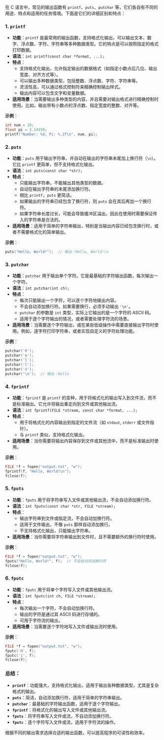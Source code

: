在 C 语言中，常见的输出函数有 `printf`、`puts`、`putchar` 等，它们各自有不同的用途、特点和适用的任务情境。下面是它们的详细区别和特点：

### 1. `printf`
- **功能**：`printf` 是最常用的输出函数，支持格式化输出，可以输出文本、数字、浮点数、字符、字符串等多种数据类型。它的特点是可以按照指定的格式打印数据。
- **语法**：`int printf(const char *format, ...);`
- **特点**：
  - 支持格式化输出，允许指定输出的数据格式（如指定小数点后几位、输出宽度、对齐方式等）。
  - 可以输出多种数据类型，包括整数、浮点数、字符、字符串等。
  - 灵活性高，可以通过格式控制符来精确控制输出样式。
  - 输出内容可以包含文字和变量数据。
- **适用场景**：当需要输出多种类型的内容，并且需要对输出格式进行精确控制时使用。比如，输出带有小数点的浮点数、指定宽度的整数、对齐等。

**示例**：
```c
int num = 10;
float pi = 3.14159;
printf("Number: %d, Pi: %.2f\n", num, pi);
```

### 2. `puts`
- **功能**：`puts` 用于输出字符串，并自动在输出的字符串末尾加上换行符（`\n`）。它比 `printf` 更简单，但不支持格式化输出。
- **语法**：`int puts(const char *str);`
- **特点**：
  - 只能输出字符串，不能输出其他类型的数据。
  - 自动在输出字符串的末尾添加换行符。
  - 相比 `printf`，`puts` 更简洁。
  - 如果输出的字符串已经包含了换行符，则 `puts` 会在其后再加一个换行符。
  - 如果字符串长度过长，可能会导致缓冲区溢出，因此在使用时需要保证传入的字符串是合法的。
- **适用场景**：适用于简单的字符串输出，特别是当输出内容已经包含换行时，或者不需要格式化的简单输出。

**示例**：
```c
puts("Hello, World!");  // 输出：Hello, World!\n
```

### 3. `putchar`
- **功能**：`putchar` 用于输出单个字符。它是最基础的字符输出函数，每次输出一个字符。
- **语法**：`int putchar(int ch);`
- **特点**：
  - 每次只能输出一个字符，可以逐个字符地输出内容。
  - 不会自动添加换行符。如果需要换行，必须手动输出 `'\n'`。
  - `putchar` 的参数是 `int` 类型，实际上它输出的是一个字符的 ASCII 码。
  - 适用于逐个字符输出的情况，或者需要处理字符流的场景。
- **适用场景**：当需要逐个字符输出，或在某些低级操作中需要直接输出字符时使用。例如，逐字符打印字符串，或者实现自定义的字符处理功能。

**示例**：
```c
putchar('H');
putchar('e');
putchar('l');
putchar('l');
putchar('o');
putchar('\n');  // 输出：Hello
```

### 4. `fprintf`
- **功能**：`fprintf` 是 `printf` 的变种，用于将格式化的输出写入到文件流，而不是标准输出。它允许将输出重定向到文件或其他输出流。
- **语法**：`int fprintf(FILE *stream, const char *format, ...);`
- **特点**：
  - 用于将格式化的内容输出到指定的文件流（如 `stdout`, `stderr` 或文件指针）。
  - 与 `printf` 类似，支持格式化输出。
- **适用场景**：当你需要将输出内容保存到文件或其他流中，而不是标准输出时使用。

**示例**：
```c
FILE *f = fopen("output.txt", "w");
fprintf(f, "Hello, World!\n");
fclose(f);
```

### 5. `fputs`
- **功能**：`fputs` 用于将字符串写入文件或其他输出流，不会自动添加换行符。
- **语法**：`int fputs(const char *str, FILE *stream);`
- **特点**：
  - 输出字符串到文件或指定流，不会自动加换行符。
  - 适用于文件输出，不像 `puts` 那样自动添加换行。
  - 不支持格式化输出，只能输出字符串。
- **适用场景**：当你需要将字符串输出到文件时，且不需要额外的换行符时使用。

**示例**：
```c
FILE *f = fopen("output.txt", "w");
fputs("Hello, World!", f);  // 不会自动添加换行符
fclose(f);
```

### 6. `fputc`
- **功能**：`fputc` 用于将单个字符写入文件或其他输出流。
- **语法**：`int fputc(int ch, FILE *stream);`
- **特点**：
  - 每次输出一个字符，不会自动加换行符。
  - 输出的字符是通过其 ASCII 码进行存储的。
  - 可用于字符流的输出。
- **适用场景**：当需要逐个字符地写入文件或输出流时使用。

**示例**：
```c
FILE *f = fopen("output.txt", "w");
fputc('H', f);
fputc('i', f);
fclose(f);
```

### 总结：
- **`printf`**：功能强大，支持格式化输出，适用于输出各种数据类型，尤其是复杂格式的输出。
- **`puts`**：简洁，自动添加换行符，适用于简单的字符串输出。
- **`putchar`**：最基础的字符输出函数，适用于逐个字符输出。
- **`fprintf`**：将格式化的输出写入文件或其他输出流。
- **`fputs`**：将字符串写入文件或流，不自动添加换行符。
- **`fputc`**：逐个字符写入文件或流，适用于字符流的操作。

根据不同的输出需求选择合适的输出函数，可以提高程序的可读性和效率。